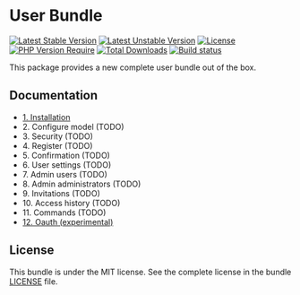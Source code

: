 # User Bundle

[![Latest Stable Version](https://poser.pugx.org/softspring/user-bundle/v/stable.svg)](https://packagist.org/packages/softspring/user-bundle)
[![Latest Unstable Version](https://poser.pugx.org/softspring/user-bundle/v/unstable.svg)](https://packagist.org/packages/softspring/user-bundle)
[![License](https://poser.pugx.org/softspring/user-bundle/license.svg)](https://packagist.org/packages/softspring/user-bundle)
[![PHP Version Require](http://poser.pugx.org/softspring/user-bundle/require/php)](https://packagist.org/packages/softspring/user-bundle)
[![Total Downloads](https://poser.pugx.org/softspring/user-bundle/downloads)](https://packagist.org/packages/softspring/user-bundle)
[![Build status](https://github.com/softspring/user-bundle/actions/workflows/php.yml/badge.svg?branch=5.2)](https://github.com/softspring/user-bundle/actions/workflows/php.yml)

This package provides a new complete user bundle out of the box.

## Documentation

* [1. Installation](docs/1_installation.md)
* 2\. Configure model (TODO)
* 3\. Security (TODO)
* 4\. Register (TODO)
* 5\. Confirmation (TODO)
* 6\. User settings (TODO)
* 7\. Admin users (TODO)
* 8\. Admin administrators (TODO)
* 9\. Invitations (TODO)
* 10\. Access history (TODO)
* 11\. Commands (TODO)
* [12. Oauth (experimental)](docs/12_oauth.md)

## License

This bundle is under the MIT license. See the complete license in the bundle [LICENSE](LICENSE) file.

